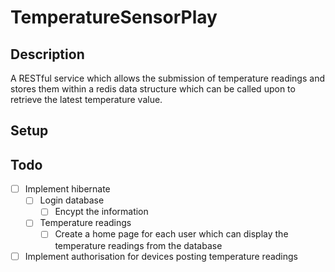 # TemperatureSensorPlay
## Description
A RESTful service which allows the submission of temperature readings and stores them within a redis data structure which can be called upon to retrieve the latest temperature value.

## Setup

## Todo
- [ ] Implement hibernate
  - [ ] Login database
    - [ ] Encypt the information
  - [ ] Temperature readings
    - [ ] Create a home page for each user which can display the temperature readings from the database
- [ ] Implement authorisation for devices posting temperature readings
